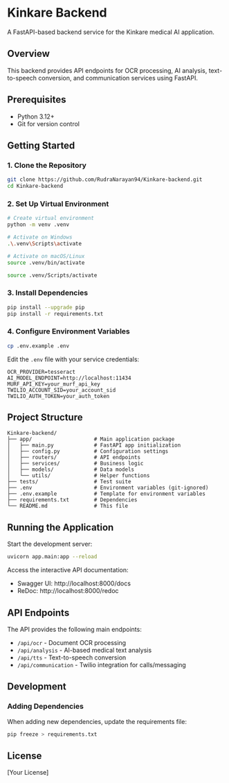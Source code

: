# Kinkare Backend

A FastAPI-based backend service for the Kinkare medical AI application.

## Overview

This backend provides API endpoints for OCR processing, AI analysis, text-to-speech conversion, and communication services using FastAPI.

## Prerequisites

- Python 3.12+
- Git for version control

## Getting Started

### 1. Clone the Repository

```bash
git clone https://github.com/RudraNarayan94/Kinkare-backend.git
cd Kinkare-backend
```

### 2. Set Up Virtual Environment

```bash
# Create virtual environment
python -m venv .venv

# Activate on Windows
.\.venv\Scripts\activate

# Activate on macOS/Linux
source .venv/bin/activate

source .venv/Scripts/activate
```

### 3. Install Dependencies

```bash
pip install --upgrade pip
pip install -r requirements.txt
```

### 4. Configure Environment Variables

```bash
cp .env.example .env
```

Edit the `.env` file with your service credentials:

```
OCR_PROVIDER=tesseract
AI_MODEL_ENDPOINT=http://localhost:11434
MURF_API_KEY=your_murf_api_key
TWILIO_ACCOUNT_SID=your_account_sid
TWILIO_AUTH_TOKEN=your_auth_token
```

## Project Structure

```
Kinkare-backend/
├── app/                    # Main application package
│   ├── main.py             # FastAPI app initialization
│   ├── config.py           # Configuration settings
│   ├── routers/            # API endpoints
│   ├── services/           # Business logic
│   ├── models/             # Data models
│   └── utils/              # Helper functions
├── tests/                  # Test suite
├── .env                    # Environment variables (git-ignored)
├── .env.example            # Template for environment variables
├── requirements.txt        # Dependencies
└── README.md               # This file
```

## Running the Application

Start the development server:

```bash
uvicorn app.main:app --reload
```

Access the interactive API documentation:

- Swagger UI: http://localhost:8000/docs
- ReDoc: http://localhost:8000/redoc

## API Endpoints

The API provides the following main endpoints:

- `/api/ocr` - Document OCR processing
- `/api/analysis` - AI-based medical text analysis
- `/api/tts` - Text-to-speech conversion
- `/api/communication` - Twilio integration for calls/messaging

## Development

<!-- ### Running Tests

```bash
pytest
``` -->

### Adding Dependencies

When adding new dependencies, update the requirements file:

```bash
pip freeze > requirements.txt
```

## License

[Your License]
